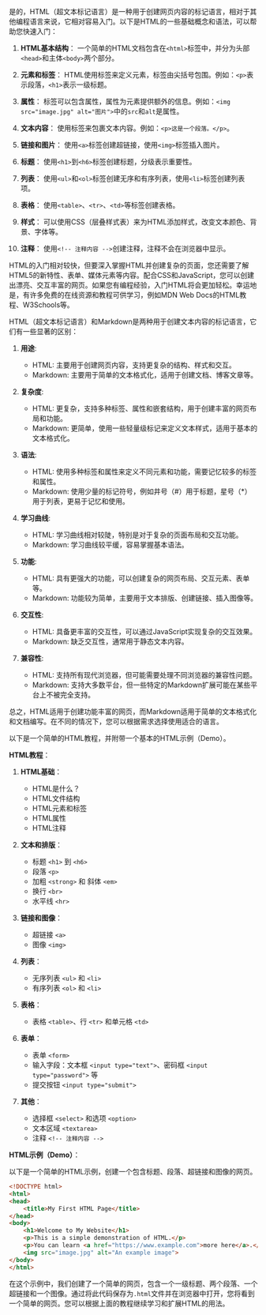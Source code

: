 是的，HTML（超文本标记语言）是一种用于创建网页内容的标记语言，相对于其他编程语言来说，它相对容易入门。以下是HTML的一些基础概念和语法，可以帮助您快速入门：

1. **HTML基本结构**：
   一个简单的HTML文档包含在`<html>`标签中，并分为头部`<head>`和主体`<body>`两个部分。

2. **元素和标签**：
   HTML使用标签来定义元素，标签由尖括号包围。例如：`<p>`表示段落，`<h1>`表示一级标题。

3. **属性**：
   标签可以包含属性，属性为元素提供额外的信息。例如：`<img src="image.jpg" alt="图片">`中的`src`和`alt`是属性。

4. **文本内容**：
   使用标签来包裹文本内容。例如：`<p>这是一个段落。</p>`。

5. **链接和图片**：
   使用`<a>`标签创建超链接，使用`<img>`标签插入图片。

6. **标题**：
   使用`<h1>`到`<h6>`标签创建标题，分级表示重要性。

7. **列表**：
   使用`<ul>`和`<ol>`标签创建无序和有序列表，使用`<li>`标签创建列表项。

8. **表格**：
   使用`<table>`、`<tr>`、`<td>`等标签创建表格。

9. **样式**：
   可以使用CSS（层叠样式表）来为HTML添加样式，改变文本颜色、背景、字体等。

10. **注释**：
    使用`<!-- 注释内容 -->`创建注释，注释不会在浏览器中显示。

HTML的入门相对较快，但要深入掌握HTML并创建复杂的页面，您还需要了解HTML5的新特性、表单、媒体元素等内容。配合CSS和JavaScript，您可以创建出漂亮、交互丰富的网页。如果您有编程经验，入门HTML将会更加轻松。幸运地是，有许多免费的在线资源和教程可供学习，例如MDN Web Docs的HTML教程、W3Schools等。


HTML（超文本标记语言）和Markdown是两种用于创建文本内容的标记语言，它们有一些显著的区别：

1. **用途**:
   - HTML: 主要用于创建网页内容，支持更复杂的结构、样式和交互。
   - Markdown: 主要用于简单的文本格式化，适用于创建文档、博客文章等。

2. **复杂度**:
   - HTML: 更复杂，支持多种标签、属性和嵌套结构，用于创建丰富的网页布局和功能。
   - Markdown: 更简单，使用一些轻量级标记来定义文本样式，适用于基本的文本格式化。

3. **语法**:
   - HTML: 使用多种标签和属性来定义不同元素和功能，需要记忆较多的标签和属性。
   - Markdown: 使用少量的标记符号，例如井号（#）用于标题，星号（*）用于列表，更易于记忆和使用。

4. **学习曲线**:
   - HTML: 学习曲线相对较陡，特别是对于复杂的页面布局和交互功能。
   - Markdown: 学习曲线较平缓，容易掌握基本语法。

5. **功能**:
   - HTML: 具有更强大的功能，可以创建复杂的网页布局、交互元素、表单等。
   - Markdown: 功能较为简单，主要用于文本排版、创建链接、插入图像等。

6. **交互性**:
   - HTML: 具备更丰富的交互性，可以通过JavaScript实现复杂的交互效果。
   - Markdown: 缺乏交互性，通常用于静态文本内容。

7. **兼容性**:
   - HTML: 支持所有现代浏览器，但可能需要处理不同浏览器的兼容性问题。
   - Markdown: 支持大多数平台，但一些特定的Markdown扩展可能在某些平台上不被完全支持。

总之，HTML适用于创建功能丰富的网页，而Markdown适用于简单的文本格式化和文档编写。在不同的情况下，您可以根据需求选择使用适合的语言。


以下是一个简单的HTML教程，并附带一个基本的HTML示例（Demo）。

**HTML教程**：

1. **HTML基础**：
   - HTML是什么？
   - HTML文件结构
   - HTML元素和标签
   - HTML属性
   - HTML注释

2. **文本和排版**：
   - 标题 `<h1>` 到 `<h6>`
   - 段落 `<p>`
   - 加粗 `<strong>` 和 斜体 `<em>`
   - 换行 `<br>`
   - 水平线 `<hr>`

3. **链接和图像**：
   - 超链接 `<a>`
   - 图像 `<img>`

4. **列表**：
   - 无序列表 `<ul>` 和 `<li>`
   - 有序列表 `<ol>` 和 `<li>`

5. **表格**：
   - 表格 `<table>`、行 `<tr>` 和单元格 `<td>`

6. **表单**：
   - 表单 `<form>`
   - 输入字段：文本框 `<input type="text">`、密码框 `<input type="password">` 等
   - 提交按钮 `<input type="submit">`

7. **其他**：
   - 选择框 `<select>` 和选项 `<option>`
   - 文本区域 `<textarea>`
   - 注释 `<!-- 注释内容 -->`

**HTML示例（Demo）**：

以下是一个简单的HTML示例，创建一个包含标题、段落、超链接和图像的网页。

```html
<!DOCTYPE html>
<html>
<head>
    <title>My First HTML Page</title>
</head>
<body>
    <h1>Welcome to My Website</h1>
    <p>This is a simple demonstration of HTML.</p>
    <p>You can learn <a href="https://www.example.com">more here</a>.</p>
    <img src="image.jpg" alt="An example image">
</body>
</html>
```

在这个示例中，我们创建了一个简单的网页，包含一个一级标题、两个段落、一个超链接和一个图像。通过将此代码保存为`.html`文件并在浏览器中打开，您将看到一个简单的网页。您可以根据上面的教程继续学习和扩展HTML的用法。